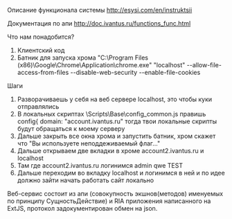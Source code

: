 Описание функционала системы
http://esysi.com/en/instruktsii

Документация по апи
http://doc.ivantus.ru/functions_func.html

Что нам понадобится?
1. Клиентский код
2. Батник для запуска хрома
"C:\Program Files (x86)\Google\Chrome\Application\chrome.exe" "localhost" --allow-file-access-from-files --disable-web-security --enable-file-cookies

Шаги
1. Разворачиваешь у себя на веб сервере localhost, это чтобы куки отправлялись
2. В локальных скриптах \Scripts\Base\config_common.js правишь config{ domain: "account.ivantus.ru"
тогда твои локальные скрипты будут обращаться к моему серверу
3. Дальше закрыть все окна хрома и запустить батник, хром скажет что "Вы используете неподдеживаемый флаг..."
4. Дальше открываем две вкладки в хроме account2.ivantus.ru и localhost
5. Там где account2.ivantus.ru логинимся admin qwe TEST
6. Дальше переходим во вкладку localhost и логинимся в ней и по идее должно зайти начать работать сайт локально


Веб-сервис состоит из апи (совокупность экшнов(методов) именуемых по принципу СущностьДействие)
и RIA приложения написанного на ExtJS, протокол задокументирован обмен на json.
